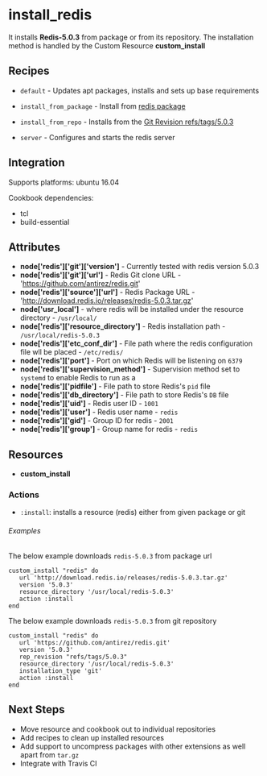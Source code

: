 # install_redis

It installs **Redis-5.0.3** from package or from its repository. The installation method is handled by the Custom Resource **custom_install**

## Recipes

*  `default` - Updates apt packages, installs and sets up base requirements

*  `install_from_package` - Install from [redis package](http://download.redis.io/releases/redis-5.0.3.tar.gz)

*  `install_from_repo` - Installs from the [Git Revision refs/tags/5.0.3](https://github.com/antirez/redis/tree/5.0.3)

*  `server` - Configures and starts the redis server
  
## Integration
Supports platforms: ubuntu 16.04

Cookbook dependencies:
* tcl
* build-essential

## Attributes

- **node['redis']['git']['version']** - Currently tested with redis version 5.0.3
- **node['redis']['git']['url']** - Redis Git clone URL - 'https://github.com/antirez/redis.git'
- **node['redis']['source']['url']** - Redis Package URL - 'http://download.redis.io/releases/redis-5.0.3.tar.gz'
- **node['usr_local']** - where redis will be installed under the resource directory  - `/usr/local/`
- **node['redis']['resource_directory']** - Redis installation path - `/usr/local/redis-5.0.3`
- **node['redis']['etc_conf_dir']** -  File path where the redis configuration file wll be placed - `/etc/redis/`
- **node['redis']['port']** -  Port on which Redis will be listening on `6379`
- **node['redis']['supervision_method']** - Supervision method set to `systemd` to enable Redis to run as a 
- **node['redis']['pidfile']** -  File path to store Redis's `pid` file
- **node['redis']['db_directory']** -  File path to store Redis's `DB` file
- **node['redis']['uid']** - Redis user ID - `1001`
- **node['redis']['user']** - Redis user name - `redis`
- **node['redis']['gid']** - Group ID for redis - `2001`
- **node['redis']['group']** - Group name for redis - `redis`

## Resources
- **custom_install**

### Actions
-   `:install`: installs a resource (redis) either from given package or git

###### Examples
The below example downloads `redis-5.0.3` from package url 
 ```RB
 custom_install "redis" do
	url 'http://download.redis.io/releases/redis-5.0.3.tar.gz'
	version '5.0.3'
	resource_directory '/usr/local/redis-5.0.3'
	action :install
 end
```

The below example downloads `redis-5.0.3` from git repository
 ```RB
 custom_install "redis" do
	url 'https://github.com/antirez/redis.git'
	version '5.0.3'
	rep_revision "refs/tags/5.0.3"
	resource_directory '/usr/local/redis-5.0.3'
	installation_type 'git'
	action :install
 end
```

## Next Steps
- Move resource and cookbook out to individual repositories
- Add recipes to clean up installed resources
- Add support to uncompress packages with other extensions as well apart from `tar.gz`
- Integrate with Travis CI